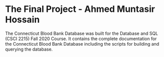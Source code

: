 # The Final Project - Ahmed Muntasir Hossain 
The Connecticut Blood Bank Database was built for the Database and SQL (CSCI 2215) Fall 2020 Course.
It contains the complete documentation for the Connecticut Blood Bank Database including the scripts for building and querying the database.  
